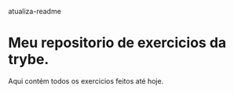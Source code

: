 atualiza-readme
# Meu repositorio de exercicios da trybe.


Aqui contém todos os exercicios feitos até hoje.